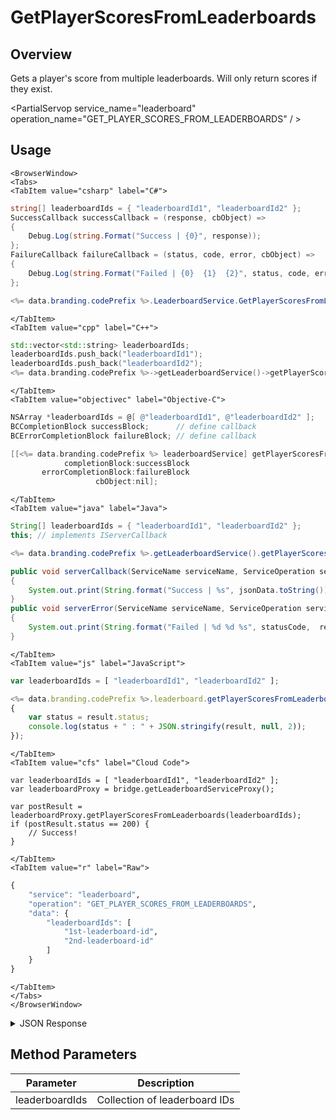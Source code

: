 # GetPlayerScoresFromLeaderboards
## Overview
Gets a player's score from multiple leaderboards. Will only return scores if they exist.

<PartialServop service_name="leaderboard" operation_name="GET_PLAYER_SCORES_FROM_LEADERBOARDS" / >

## Usage

```mdx-code-block
<BrowserWindow>
<Tabs>
<TabItem value="csharp" label="C#">
```

```csharp
string[] leaderboardIds = { "leaderboardId1", "leaderboardId2" };
SuccessCallback successCallback = (response, cbObject) =>
{
    Debug.Log(string.Format("Success | {0}", response));
};
FailureCallback failureCallback = (status, code, error, cbObject) =>
{
    Debug.Log(string.Format("Failed | {0}  {1}  {2}", status, code, error));
};

<%= data.branding.codePrefix %>.LeaderboardService.GetPlayerScoresFromLeaderboards(leaderboardIds, successCallback, failureCallback);
```

```mdx-code-block
</TabItem>
<TabItem value="cpp" label="C++">
```

```cpp
std::vector<std::string> leaderboardIds;
leaderboardIds.push_back("leaderboardId1");
leaderboardIds.push_back("leaderboardId2");
<%= data.branding.codePrefix %>->getLeaderboardService()->getPlayerScoresFromLeaderboards(leaderboardIds, this);
```

```mdx-code-block
</TabItem>
<TabItem value="objectivec" label="Objective-C">
```

```objectivec
NSArray *leaderboardIds = @[ @"leaderboardId1", @"leaderboardId2" ];
BCCompletionBlock successBlock;      // define callback
BCErrorCompletionBlock failureBlock; // define callback

[[<%= data.branding.codePrefix %> leaderboardService] getPlayerScoresFromLeaderboards:leaderboardIds
            completionBlock:successBlock
       errorCompletionBlock:failureBlock
                   cbObject:nil];
```

```mdx-code-block
</TabItem>
<TabItem value="java" label="Java">
```

```java
String[] leaderboardIds = { "leaderboardId1", "leaderboardId2" };
this; // implements IServerCallback

<%= data.branding.codePrefix %>.getLeaderboardService().getPlayerScoresFromLeaderboards(leaderboardIds, this);

public void serverCallback(ServiceName serviceName, ServiceOperation serviceOperation, JSONObject jsonData)
{
    System.out.print(String.format("Success | %s", jsonData.toString()));
}
public void serverError(ServiceName serviceName, ServiceOperation serviceOperation, int statusCode, int reasonCode, String jsonError)
{
    System.out.print(String.format("Failed | %d %d %s", statusCode,  reasonCode, jsonError.toString()));
}
```

```mdx-code-block
</TabItem>
<TabItem value="js" label="JavaScript">
```

```javascript
var leaderboardIds = [ "leaderboardId1", "leaderboardId2" ];

<%= data.branding.codePrefix %>.leaderboard.getPlayerScoresFromLeaderboards(leaderboardIds, result =>
{
	var status = result.status;
	console.log(status + " : " + JSON.stringify(result, null, 2));
});
```

```mdx-code-block
</TabItem>
<TabItem value="cfs" label="Cloud Code">
```

```cfscript
var leaderboardIds = [ "leaderboardId1", "leaderboardId2" ];
var leaderboardProxy = bridge.getLeaderboardServiceProxy();

var postResult = leaderboardProxy.getPlayerScoresFromLeaderboards(leaderboardIds);
if (postResult.status == 200) {
    // Success!
}
```

```mdx-code-block
</TabItem>
<TabItem value="r" label="Raw">
```

```r
{
	"service": "leaderboard",
	"operation": "GET_PLAYER_SCORES_FROM_LEADERBOARDS",
	"data": {
		"leaderboardIds": [
			"1st-leaderboard-id",
			"2nd-leaderboard-id"
		]
	}
}
```

```mdx-code-block
</TabItem>
</Tabs>
</BrowserWindow>
```

<details>
<summary>JSON Response</summary>

```json
{
	"status": 200,
	"data": {
		"scores": [{
			"score": 100,
			"data": {
				"test": "testdata"
			},
			"createdAt": 1484933569566,
			"updatedAt": 1484933569566,
			"leaderboardId": "testLeaderboard",
			"versionId": 150
		}, {
			"score": 10,
			"data": null,
			"createdAt": 1484933681216,
			"updatedAt": 1484933681216,
			"leaderboardId": "testLeaderboard2",
			"versionId": 3
		}]
	}
}
```
</details>

## Method Parameters
Parameter | Description
--------- | -----------
leaderboardIds | Collection of leaderboard IDs


